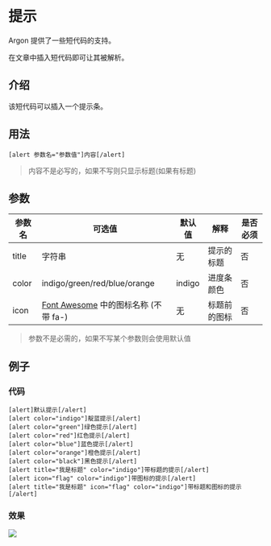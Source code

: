 # 提示

Argon 提供了一些短代码的支持。

在文章中插入短代码即可让其被解析。

## 介绍

该短代码可以插入一个提示条。

## 用法

```
[alert 参数名="参数值"]内容[/alert]
```

>内容不是必写的，如果不写则只显示标题(如果有标题)

## 参数

| 参数名 | 可选值                                                       | 默认值 | 解释         | 是否必须 |
| ------ | ------------------------------------------------------------ | ------ | ------------ | -------- |
| title  | 字符串                                                       | 无     | 提示的标题   | 否       |
| color  | indigo/green/red/blue/orange                                 | indigo | 进度条颜色   | 否       |
| icon   | [Font Awesome](https://fontawesome.com/v4.7.0/icons/) 中的图标名称 (不带 fa-) | 无     | 标题前的图标 | 否       |

>参数不是必需的，如果不写某个参数则会使用默认值

## 例子

### 代码

```
[alert]默认提示[/alert]
[alert color="indigo"]靛蓝提示[/alert]
[alert color="green"]绿色提示[/alert]
[alert color="red"]红色提示[/alert]
[alert color="blue"]蓝色提示[/alert]
[alert color="orange"]橙色提示[/alert]
[alert color="black"]黑色提示[/alert]
[alert title="我是标题" color="indigo"]带标题的提示[/alert]
[alert icon="flag" color="indigo"]带图标的提示[/alert]
[alert title="我是标题" icon="flag" color="indigo"]带标题和图标的提示[/alert]
```

### 效果

![](/_media/shortcode-alert-example.png)

